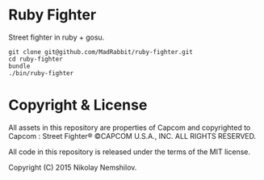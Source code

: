 # Ruby Fighter

Street fighter in ruby + gosu.

```
git clone git@github.com/MadRabbit/ruby-fighter.git
cd ruby-fighter
bundle
./bin/ruby-fighter
```

# Copyright & License

All assets in this repository are properties of Capcom and copyrighted
to Capcom : Street Fighter® ©CAPCOM U.S.A., INC. ALL RIGHTS RESERVED.

All code in this repository is released under the terms of the MIT license.

Copyright (C) 2015 Nikolay Nemshilov.

